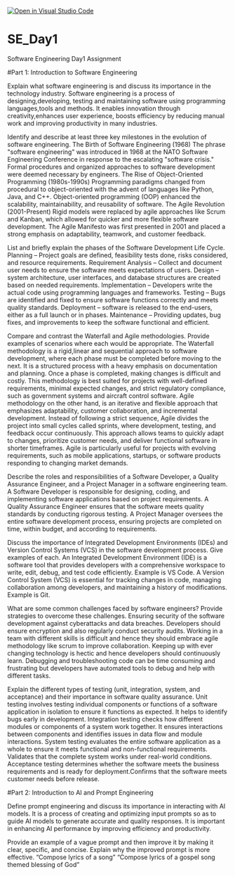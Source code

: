 [![Open in Visual Studio Code](https://classroom.github.com/assets/open-in-vscode-2e0aaae1b6195c2367325f4f02e2d04e9abb55f0b24a779b69b11b9e10269abc.svg)](https://classroom.github.com/online_ide?assignment_repo_id=18326513&assignment_repo_type=AssignmentRepo)
# SE_Day1
Software Engineering Day1 Assignment

#Part 1: Introduction to Software Engineering

Explain what software engineering is and discuss its importance in the technology industry.
 Software engineering is a process of designing,developing, testing and maintaining software using programming languages,tools and methods. 
 It enables innovation through creativity,enhances user experience, boosts efficiency by reducing manual work and improving productivity in many industries. 

Identify and describe at least three key milestones in the evolution of software engineering.
 The Birth of Software Engineering (1968)
 The phrase "software engineering" was introduced in 1968 at the NATO Software Engineering Conference in response to the escalating "software crisis." Formal procedures and organized approaches to software development were deemed necessary by engineers.
 The Rise of Object-Oriented Programming (1980s-1990s)
 Programming paradigms changed from procedural to object-oriented with the advent of languages like Python, Java, and C++.
 Object-oriented programming (OOP) enhanced the scalability, maintainability, and reusability of software.
 The Agile Revolution (2001-Present)
 Rigid models were replaced by agile approaches like Scrum and Kanban, which allowed for quicker and more flexible software development. 
 The Agile Manifesto was first presented in 2001 and placed a strong emphasis on adaptability, teamwork, and customer feedback.


List and briefly explain the phases of the Software Development Life Cycle.
 Planning – Project goals are defined, feasibility tests done, risks considered, and resource requirements.
 Requirement Analysis – Collect  and document user needs to ensure the software meets expectations of users.
 Design – system architecture, user interfaces, and database structures are created based on needed requirements.
 Implementation – Developers write the actual code using programming languages and frameworks.
 Testing – Bugs are identified and fixed to ensure software functions correctly and meets quality standards.
 Deployment – software is released to the  end-users, either as a full launch or in phases.
 Maintenance – Providing updates, bug fixes, and improvements to keep the software functional and efficient.
 
 Compare and contrast the Waterfall and Agile methodologies. Provide examples of scenarios where each would be appropriate.
  The Waterfall methodology is a rigid,linear and sequential approach to software development, where each phase must be completed before moving to the next. It is a structured process with a heavy emphasis on documentation and planning. Once a phase is completed, 
  making changes is difficult and costly. This methodology is best suited for projects with well-defined requirements, minimal expected changes, and strict regulatory compliance, such as government systems and aircraft control software.
  Agile methodology on the other hand, is an iterative and flexible approach that emphasizes adaptability, customer collaboration, and incremental development. Instead of following a strict sequence, Agile divides the project into small cycles called sprints, where 
  development, testing, and feedback occur continuously. This approach allows teams to quickly adapt to changes, prioritize customer needs, and deliver functional software in shorter timeframes. Agile is particularly useful for projects with evolving requirements, 
  such as mobile applications, startups, or software products responding to changing market demands.

Describe the roles and responsibilities of a Software Developer, a Quality Assurance Engineer, and a Project Manager in a software engineering team.
  A Software Developer is responsible for designing, coding, and implementing software applications based on project requirements.
  A Quality Assurance Engineer ensures that the software meets quality standards by conducting rigorous testing. 
  A Project Manager oversees the entire software development process, ensuring projects are completed on time, within budget, and according to requirements.

Discuss the importance of Integrated Development Environments (IDEs) and Version Control Systems (VCS) in the software development process. Give examples of each.
  An Integrated Development Environment (IDE) is a software tool that provides developers with a comprehensive workspace to write, edit, debug, and test code efficiently. Example is VS Code.
  A Version Control System (VCS) is essential for tracking changes in code, managing collaboration among developers, and maintaining a history of modifications. Example is Git.

What are some common challenges faced by software engineers? Provide strategies to overcome these challenges.
 Ensuring security of the software development against cyberattacks and data breaches. Developers should ensure encryption and also regularly conduct security audits.
 Working in a team with different skills is difficult and hence they should embrace agile methodology like scrum to improve collaboration.
 Keeping up with ever changing technology is hectic and hence developers should continuously learn.
 Debugging and troubleshooting code can be time consuming and frustrating but developers have automated  tools to debug and help with different tasks.


Explain the different types of testing (unit, integration, system, and acceptance) and their importance in software quality assurance.
 Unit testing involves testing individual components or functions of a software application in isolation to ensure it functions as expected. It helps to identify bugs early in development.
 Integration testing checks how different modules or components of a system work together. It ensures interactions between components and identifies issues in data flow and module interactions.
 System testing evaluates the entire software application as a whole to ensure it meets functional and non-functional requirements.  Validates that the complete system works under real-world conditions.
 Acceptance testing determines whether the software meets the business requirements and is ready for deployment.Confirms that the software meets customer needs before release.


#Part 2: Introduction to AI and Prompt Engineering


Define prompt engineering and discuss its importance in interacting with AI models.
 It is a process of creating and optimizing input prompts so as to guide AI models to generate accurate and quality responses. 
 It is important in enhancing  AI performance by improving efficiency and productivity.


Provide an example of a vague prompt and then improve it by making it clear, specific, and concise. Explain why the improved prompt is more effective.
  “Compose lyrics of a song”
  “Compose lyrics of a gospel song themed blessing of God”
